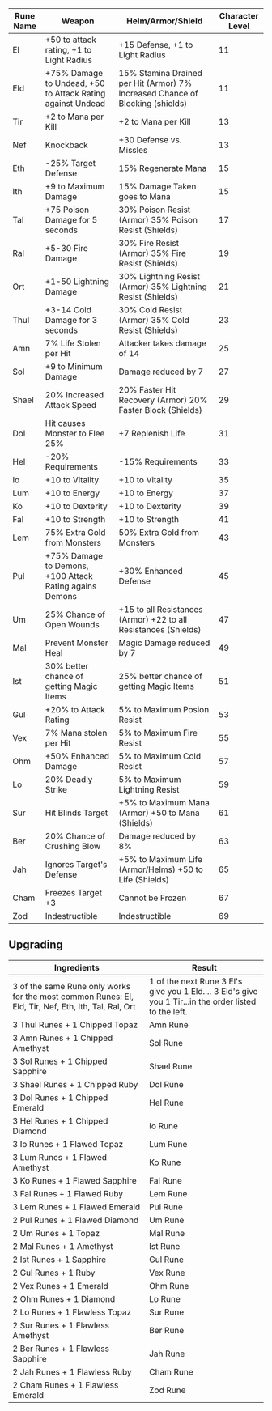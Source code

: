 | Rune Name |	Weapon	|Helm/Armor/Shield|	Character Level|
|-----------|---------|-----------------|----------------|
|El|+50 to attack rating, +1 to Light Radius	|+15 Defense, +1 to Light Radius|	11
|Eld|	+75% Damage to Undead, +50 to Attack Rating against Undead|	15% Stamina Drained per Hit (Armor) 7% Increased Chance of Blocking (shields)|	11|
|Tir|	+2 to Mana per Kill|	+2 to Mana per Kill|	13|
|Nef|	Knockback|	+30 Defense vs. Missles|	13|
|Eth|	-25% Target Defense	|15% Regenerate Mana|	15|
|Ith|	+9 to Maximum Damage	|15% Damage Taken goes to Mana|	15|
|Tal|	+75 Poison Damage for 5 seconds|	30% Poison Resist (Armor) 35% Poison Resist (Shields)|	17|
|Ral|	+5-30 Fire Damage	|30% Fire Resist (Armor) 35% Fire Resist (Shields)|	19|
|Ort|	+1-50 Lightning Damage	|30% Lightning Resist (Armor) 35% Lightning Resist (Shields)|	21|
|Thul|	+3-14 Cold Damage for 3 seconds|	30% Cold Resist (Armor) 35% Cold Resist (Shields)|	23|
|Amn|	7% Life Stolen per Hit	|Attacker takes damage of 14|	25|
|Sol|	+9 to Minimum Damage	|Damage reduced by 7	|27|
|Shael|	20% Increased Attack Speed	|20% Faster Hit Recovery (Armor) 20% Faster Block (Shields)	|29|
|Dol|	Hit causes Monster to Flee 25%|	+7 Replenish Life	|31|
|Hel|	-20% Requirements	|-15% Requirements	|33|
|Io|	+10 to Vitality	|+10 to Vitality	|35|
|Lum|	+10 to Energy	|+10 to Energy	|37|
|Ko|	+10 to Dexterity	|+10 to Dexterity	|39|
|Fal|	+10 to Strength	|+10 to Strength	|41|
|Lem|	75% Extra Gold from Monsters	|50% Extra Gold from Monsters	|43|
|Pul|	+75% Damage to Demons, +100 Attack Rating agains Demons|	+30% Enhanced Defense	|45|
|Um|	25% Chance of Open Wounds|	+15 to all Resistances (Armor) +22 to all Resistances (Shields)	|47|
|Mal|	Prevent Monster Heal	|Magic Damage reduced by 7	|49|
|Ist|	30% better chance of getting Magic Items|	25% better chance of getting Magic Items	|51|
|Gul|	+20% to Attack Rating|	5% to Maximum Posion Resist	|53|
|Vex|	7% Mana stolen per Hit|	5% to Maximum Fire Resist	|55|
|Ohm|	+50% Enhanced Damage|	5% to Maximum Cold Resist	|57|
|Lo	|20% Deadly Strike	|5% to Maximum Lightning Resist	|59|
|Sur	|Hit Blinds Target	|+5% to Maximum Mana (Armor) +50 to Mana (Shields)	|61|
|Ber	|20% Chance of Crushing Blow|	Damage reduced by 8%	|63|
|Jah|	Ignores Target's Defense|	+5% to Maximum Life (Armor/Helms) +50 to Life (Shields)	|65|
|Cham|	Freezes Target +3|	Cannot be Frozen	|67|
|Zod|	Indestructible |	Indestructible	|69|

## Upgrading
|Ingredients|Result|
|-----------|------|
|3 of the same Rune only works for the most common Runes: El, Eld, Tir, Nef, Eth, Ith, Tal, Ral, Ort|	1 of the next Rune 3 El's give you 1 Eld.... 3 Eld's give you 1 Tir...in the order listed to the left.|
|3 Thul Runes + 1 Chipped Topaz		| Amn Rune|
|3 Amn Runes + 1 Chipped Amethyst  | Sol Rune|
|3 Sol Runes + 1 Chipped Sapphire  | Shael Rune|
|3 Shael Runes + 1 Chipped Ruby	  |	Dol Rune|
|3 Dol Runes + 1 Chipped Emerald	  |	Hel Rune|
|3 Hel Runes + 1 Chipped Diamond	  |	Io Rune|
|3 Io Runes + 1 Flawed Topaz	      |	Lum Rune|
|3 Lum Runes + 1 Flawed Amethyst	  |	Ko Rune|
|3 Ko Runes + 1 Flawed Sapphire	  |	Fal Rune|
|3 Fal Runes + 1 Flawed Ruby	      |	Lem Rune|
|3 Lem Runes + 1 Flawed Emerald	  |	Pul Rune|
|2 Pul Runes + 1 Flawed Diamond	  |	Um Rune|
|2 Um Runes + 1 Topaz	            |	Mal Rune|
|2 Mal Runes + 1 Amethyst	        |	Ist Rune|
|2 Ist Runes + 1 Sapphire	        |	Gul Rune|
|2 Gul Runes + 1 Ruby	            |	Vex Rune|
|2 Vex Runes + 1 Emerald	          |	Ohm Rune|
|2 Ohm Runes + 1 Diamond	          |	Lo Rune|
|2 Lo Runes + 1 Flawless Topaz	    |	Sur Rune|
|2 Sur Runes + 1 Flawless Amethyst	|	Ber Rune|
|2 Ber Runes + 1 Flawless Sapphire |	Jah Rune|
|2 Jah Runes + 1 Flawless Ruby	    |	Cham Rune|
|2 Cham Runes + 1 Flawless Emerald	|	Zod Rune|
